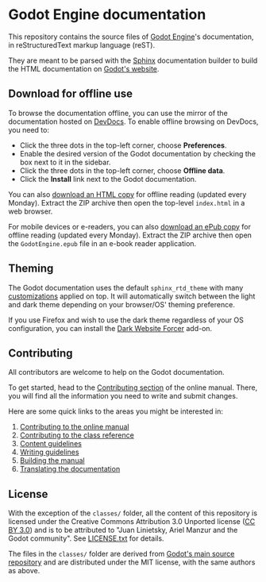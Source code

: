 # Godot Engine documentation

This repository contains the source files of [Godot Engine](https://godotengine.org)'s documentation, in reStructuredText markup language (reST).

They are meant to be parsed with the [Sphinx](https://www.sphinx-doc.org/) documentation builder to build the HTML documentation on [Godot's website](https://docs.godotengine.org).

## Download for offline use

To browse the documentation offline, you can use the mirror of the documentation
hosted on [DevDocs](https://devdocs.io/godot/). To enable offline browsing on
DevDocs, you need to:

- Click the three dots in the top-left corner, choose **Preferences**.
- Enable the desired version of the Godot documentation by checking the box
  next to it in the sidebar.
- Click the three dots in the top-left corner, choose **Offline data**.
- Click the **Install** link next to the Godot documentation.

You can also
[download an HTML copy](https://nightly.link/godotengine/godot-docs/workflows/build_offline_docs/master/godot-docs-html-master.zip)
for offline reading (updated every Monday). Extract the ZIP archive then open
the top-level `index.html` in a web browser.

For mobile devices or e-readers, you can also
[download an ePub copy](https://nightly.link/godotengine/godot-docs/workflows/build_offline_docs/master/godot-docs-epub-master.zip)
for offline reading (updated every Monday). Extract the ZIP archive then open
the `GodotEngine.epub` file in an e-book reader application.

## Theming

The Godot documentation uses the default `sphinx_rtd_theme` with many
[customizations](_static/) applied on top. It will automatically switch between
the light and dark theme depending on your browser/OS' theming preference.

If you use Firefox and wish to use the dark theme regardless of your OS
configuration, you can install the
[Dark Website Forcer](https://addons.mozilla.org/en-US/firefox/addon/dark-mode-website-switcher/)
add-on.

## Contributing

All contributors are welcome to help on the Godot documentation.

To get started, head to the [Contributing section](https://docs.godotengine.org/en/latest/contributing/ways_to_contribute.html#contributing-to-the-documentation) of the online manual. There, you will find all the information you need to write and submit changes.

Here are some quick links to the areas you might be interested in:

1. [Contributing to the online manual](https://docs.godotengine.org/en/latest/contributing/documentation/contributing_to_the_documentation.html)
2. [Contributing to the class reference](https://docs.godotengine.org/en/latest/contributing/documentation/updating_the_class_reference.html)
3. [Content guidelines](https://docs.godotengine.org/en/latest/contributing/documentation/content_guidelines.html)
4. [Writing guidelines](https://docs.godotengine.org/en/latest/contributing/documentation/docs_writing_guidelines.html)
5. [Building the manual](https://docs.godotengine.org/en/latest/contributing/documentation/building_the_manual.html)
6. [Translating the documentation](https://docs.godotengine.org/en/latest/contributing/documentation/editor_and_docs_localization.html)

## License

With the exception of the `classes/` folder, all the content of this repository is licensed under the Creative Commons Attribution 3.0 Unported license ([CC BY 3.0](https://creativecommons.org/licenses/by/3.0/)) and is to be attributed to "Juan Linietsky, Ariel Manzur and the Godot community".
See [LICENSE.txt](/LICENSE.txt) for details.

The files in the `classes/` folder are derived from [Godot's main source repository](https://github.com/godotengine/godot) and are distributed under the MIT license, with the same authors as above.

